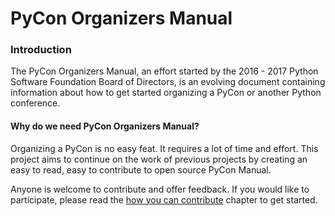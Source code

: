 # PyCon Organizers Manual

### Introduction

The PyCon Organizers Manual, an effort started by the 2016 - 2017 Python Software Foundation Board of Directors, is an evolving document containing information about how to get started organizing a PyCon or another Python conference.

#### Why do we need PyCon Organizers Manual?

Organizing a PyCon is no easy feat. It requires a lot of time and effort. This project aims to continue on the work of previous projects by creating an easy to read, easy to contribute to open source PyCon Manual.

Anyone is welcome to contribute and offer feedback. If you would like to participate, please read the [how you can contribute](https://github.com/lorenanicole/pycon_organizers_manual/blob/master/contributing/how_to_contribute.md) chapter to get started. 
